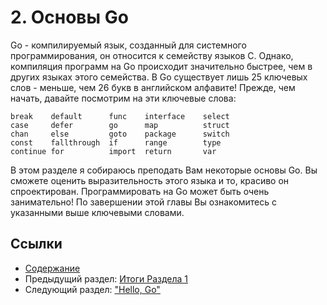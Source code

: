 # 2. Основы Go

Go - компилируемый язык, созданный для системного программирования, он относится к семейству языков C. Однако, компиляция программ на Go происходит значительно быстрее, чем в других языках этого семейства. В Go существует лишь 25 ключевых слов - меньше, чем 26 букв в английском алфавите! Прежде, чем начать, давайте посмотрим на эти ключевые слова:

	break    default      func    interface    select
	case     defer        go      map          struct
	chan     else         goto    package      switch
	const    fallthrough  if      range        type
	continue for          import  return       var
	
В этом разделе я собираюсь преподать Вам некоторые основы Go. Вы сможете оценить выразительность этого языка и то, красиво он спроектирован. Программировать на Go может быть очень занимательно! По завершении этой главы Вы ознакомитесь с указанными выше ключевыми словами.

## Ссылки

- [Содержание](preface.md)
- Предыдущий раздел: [Итоги Раздела 1](01.5.md)
- Следующий раздел: ["Hello, Go"](02.1.md)
